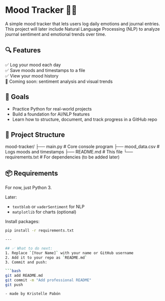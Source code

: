 # Mood Tracker 🧠💬

A simple mood tracker that lets users log daily emotions and journal entries.  
This project will later include Natural Language Processing (NLP) to analyze journal sentiment and emotional trends over time.

## 🔍 Features

✅ Log your mood each day  
✅ Save moods and timestamps to a file  
✅ View your mood history  
🚧 Coming soon: sentiment analysis and visual trends

## 🧠 Goals

- Practice Python for real-world projects
- Build a foundation for AI/NLP features
- Learn how to structure, document, and track progress in a GitHub repo

## 📁 Project Structure

mood-tracker/
├── main.py # Core console program
├── mood_data.csv # Logs moods and timestamps
├── README.md # This file
└── requirements.txt # For dependencies (to be added later)


## 📦 Requirements

For now, just Python 3.

Later:
- `textblob` or `vaderSentiment` for NLP
- `matplotlib` for charts (optional)

Install packages:
```bash
pip install -r requirements.txt

---

## ✅ What to do next:
1. Replace `[Your Name]` with your name or GitHub username  
2. Add it to your repo as `README.md`  
3. Commit and push:

```bash
git add README.md
git commit -m "Add professional README"
git push

- made by Kristelle Pabón
